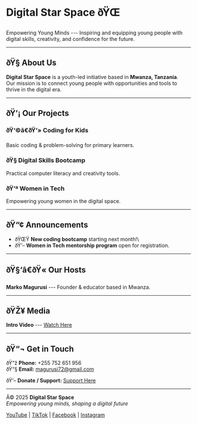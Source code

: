 # Digital Star Space ðŸŒ

Empowering Young Minds --- Inspiring and equipping young people with
digital skills, creativity, and confidence for the future.

------------------------------------------------------------------------

## ðŸ§­ About Us

**Digital Star Space** is a youth-led initiative based in **Mwanza,
Tanzania**.\
Our mission is to connect young people with opportunities and tools to
thrive in the digital era.

------------------------------------------------------------------------

## ðŸ’¡ Our Projects

### ðŸ‘©â€ðŸ’» Coding for Kids

Basic coding & problem-solving for primary learners.

### ðŸ§  Digital Skills Bootcamp

Practical computer literacy and creativity tools.

### ðŸ’ª Women in Tech

Empowering young women in the digital space.

------------------------------------------------------------------------

## ðŸ“¢ Announcements

-   ðŸŒŸ **New coding bootcamp** starting next month!\
-   ðŸ’– **Women in Tech mentorship program** open for registration.

------------------------------------------------------------------------

## ðŸ§‘â€ðŸ« Our Hosts

**Marko Magurusi** --- Founder & educator based in Mwanza.

------------------------------------------------------------------------

## ðŸŽ¥ Media

**Intro Video** --- [Watch Here](#)

------------------------------------------------------------------------

## ðŸ“¬ Get in Touch

ðŸ“ž **Phone:** +255 752 651 956\
ðŸ“§ **Email:** magurusi72@gmail.com

ðŸ’– **Donate / Support:** [Support Here](#)

------------------------------------------------------------------------

Â© 2025 **Digital Star Space**\
*Empowering young minds, shaping a digital future*

[YouTube](https://www.youtube.com/@magurusi) \|
[TikTok](https://www.tiktok.com/@magurusi) \| [Facebook](#) \|
[Instagram](#)